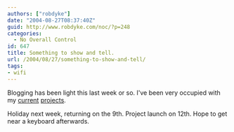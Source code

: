 ```yaml
---
authors: ["robdyke"]
date: "2004-08-27T08:37:40Z"
guid: http://www.robdyke.com/noc/?p=248
categories:
  - No Overall Control
id: 647
title: Something to show and tell.
url: /2004/08/27/something-to-show-and-tell/
tags:
- wifi
---
```

Blogging has been light this last week or so. I've been very occupied with my [current](http://www.comwifinet.com/) [projects](http://www.queenspark.me.uk/).

Holiday next week, returning on the 9th. Project launch on 12th. Hope to get near a keyboard afterwards.